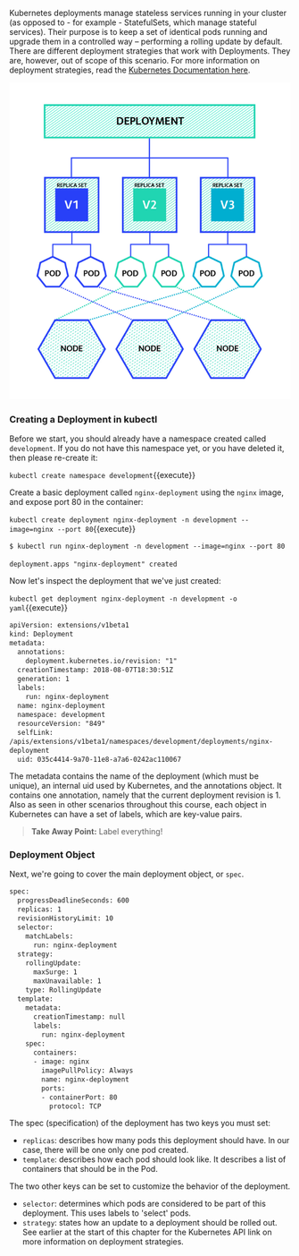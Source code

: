 Kubernetes deployments manage stateless services running in your cluster (as opposed to - for example - StatefulSets, which manage stateful services). Their purpose is to keep a set of identical pods running and upgrade them in a controlled way – performing a rolling update by default. There are different deployment strategies that work with Deployments. They are, however, out of scope of this scenario. For more information on deployment strategies, read the [Kubernetes Documentation here](https://kubernetes.io/docs/concepts/workloads/controllers/deployment/#writing-a-deployment-spec).

![deployments-high-level-overview](./assets/deployment-high-level.png)

### Creating a Deployment in kubectl

Before we start, you should already have a namespace created called `development`. If you do not have this namespace yet, or you have deleted it, then please re-create it:

`kubectl create namespace development`{{execute}}

Create a basic deployment called `nginx-deployment` using the `nginx` image, and expose port 80 in the container:

`kubectl create deployment nginx-deployment -n development --image=nginx --port 80`{{execute}}

```
$ kubectl run nginx-deployment -n development --image=nginx --port 80

deployment.apps "nginx-deployment" created
```

Now let's inspect the deployment that we've just created:

`kubectl get deployment nginx-deployment -n development -o yaml`{{execute}}

```
apiVersion: extensions/v1beta1
kind: Deployment
metadata:
  annotations:
    deployment.kubernetes.io/revision: "1"
  creationTimestamp: 2018-08-07T18:30:51Z
  generation: 1
  labels:
    run: nginx-deployment
  name: nginx-deployment
  namespace: development
  resourceVersion: "849"
  selfLink: /apis/extensions/v1beta1/namespaces/development/deployments/nginx-deployment
  uid: 035c4414-9a70-11e8-a7a6-0242ac110067
```

The metadata contains the name of the deployment (which must be unique), an internal uid used by Kubernetes, and the annotations object. It contains one annotation, namely that the current deployment revision is 1. Also as seen in other scenarios throughout this course, each object in Kubernetes can have a set of labels, which are key-value pairs.

>**Take Away Point:** Label everything!

### Deployment Object

Next, we're going to cover the main deployment object, or `spec`.

```
spec:
  progressDeadlineSeconds: 600
  replicas: 1
  revisionHistoryLimit: 10
  selector:
    matchLabels:
      run: nginx-deployment
  strategy:
    rollingUpdate:
      maxSurge: 1
      maxUnavailable: 1
    type: RollingUpdate
  template:
    metadata:
      creationTimestamp: null
      labels:
        run: nginx-deployment
    spec:
      containers:
      - image: nginx
        imagePullPolicy: Always
        name: nginx-deployment
        ports:
        - containerPort: 80
          protocol: TCP
```

The spec (specification) of the deployment has two keys you must set:

- `replicas`: describes how many pods this deployment should have. In our case, there will be one only one pod created.
- `template`: describes how each pod should look like. It describes a list of containers that should be in the Pod.

The two other keys can be set to customize the behavior of the deployment.

- `selector`: determines which pods are considered to be part of this deployment. This uses labels to 'select' pods.
- `strategy`: states how an update to a deployment should be rolled out. See earlier at the start of this chapter for the Kubernetes API link on more information on deployment strategies.
